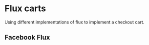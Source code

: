 # Flux carts

Using different implementations of flux to implement a checkout cart.

## Facebook Flux

